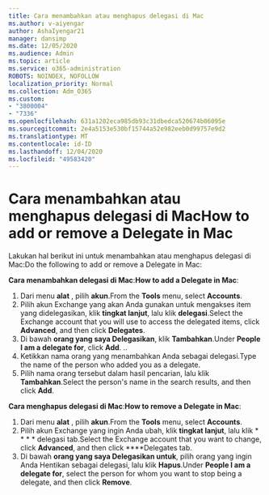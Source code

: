 ```yaml
---
title: Cara menambahkan atau menghapus delegasi di Mac
ms.author: v-aiyengar
author: AshaIyengar21
manager: dansimp
ms.date: 12/05/2020
ms.audience: Admin
ms.topic: article
ms.service: o365-administration
ROBOTS: NOINDEX, NOFOLLOW
localization_priority: Normal
ms.collection: Adm_O365
ms.custom:
- "3800004"
- "7336"
ms.openlocfilehash: 631a1202eca985db93c31dbedca520674b06095e
ms.sourcegitcommit: 2e4a5153e530bf15744a52e982eeb0d99757e9d2
ms.translationtype: MT
ms.contentlocale: id-ID
ms.lasthandoff: 12/04/2020
ms.locfileid: "49583420"
---
```

# <a name="how-to-add-or-remove-a-delegate-in-mac"></a><span data-ttu-id="a48a9-102">Cara menambahkan atau menghapus delegasi di Mac</span><span class="sxs-lookup"><span data-stu-id="a48a9-102">How to add or remove a Delegate in Mac</span></span>

<span data-ttu-id="a48a9-103">Lakukan hal berikut ini untuk menambahkan atau menghapus delegasi di Mac:</span><span class="sxs-lookup"><span data-stu-id="a48a9-103">Do the following to add or remove a Delegate in Mac:</span></span>

<span data-ttu-id="a48a9-104">**Cara menambahkan delegasi di Mac**:</span><span class="sxs-lookup"><span data-stu-id="a48a9-104">**How to add a Delegate in Mac**:</span></span>

1. <span data-ttu-id="a48a9-105">Dari menu **alat** , pilih **akun**.</span><span class="sxs-lookup"><span data-stu-id="a48a9-105">From the **Tools** menu, select **Accounts**.</span></span>
1. <span data-ttu-id="a48a9-106">Pilih akun Exchange yang akan Anda gunakan untuk mengakses item yang didelegasikan, klik **tingkat lanjut**, lalu klik **delegasi**.</span><span class="sxs-lookup"><span data-stu-id="a48a9-106">Select the Exchange account that you will use to access the delegated items, click **Advanced**, and then click **Delegates**.</span></span>
1. <span data-ttu-id="a48a9-107">Di bawah **orang yang saya Delegasikan**, klik **Tambahkan**.</span><span class="sxs-lookup"><span data-stu-id="a48a9-107">Under **People I am a delegate for**, click **Add**.</span></span> <span data-ttu-id="a48a9-108">.</span><span class="sxs-lookup"><span data-stu-id="a48a9-108">.</span></span>
1. <span data-ttu-id="a48a9-109">Ketikkan nama orang yang menambahkan Anda sebagai delegasi.</span><span class="sxs-lookup"><span data-stu-id="a48a9-109">Type the name of the person who added you as a delegate.</span></span>
1. <span data-ttu-id="a48a9-110">Pilih nama orang tersebut dalam hasil pencarian, lalu klik **Tambahkan**.</span><span class="sxs-lookup"><span data-stu-id="a48a9-110">Select the person's name in the search results, and then click **Add**.</span></span>
 
<span data-ttu-id="a48a9-111">**Cara menghapus delegasi di Mac**:</span><span class="sxs-lookup"><span data-stu-id="a48a9-111">**How to remove a Delegate in Mac**:</span></span>

1. <span data-ttu-id="a48a9-112">Dari menu **alat** , pilih **akun**.</span><span class="sxs-lookup"><span data-stu-id="a48a9-112">From the **Tools** menu, select **Accounts**.</span></span>
1. <span data-ttu-id="a48a9-113">Pilih akun Exchange yang ingin Anda ubah, klik **tingkat lanjut**, lalu klik \* \* \* \* delegasi tab.</span><span class="sxs-lookup"><span data-stu-id="a48a9-113">Select the Exchange account that you want to change, click **Advanced**, and then click \*\*\*\*Delegates tab.</span></span>
1. <span data-ttu-id="a48a9-114">Di bawah **orang yang saya Delegasikan untuk**, pilih orang yang ingin Anda Hentikan sebagai delegasi, lalu klik **Hapus**.</span><span class="sxs-lookup"><span data-stu-id="a48a9-114">Under **People I am a delegate for**, select the person for whom you want to stop being a delegate, and then click **Remove**.</span></span>
